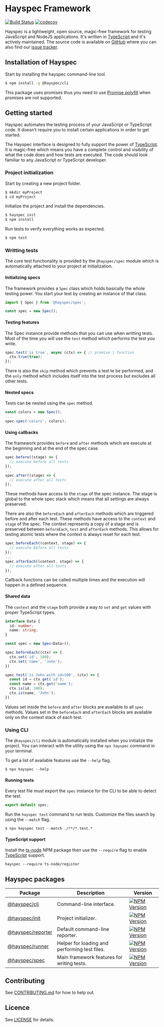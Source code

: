 # Hayspec Framework

[![Build Status](https://travis-ci.org/hayspec/framework.svg?branch=master)](https://travis-ci.org/hayspec/framework)&nbsp;[![codecov](https://codecov.io/gh/hayspec/framework/branch/master/graph/badge.svg)](https://codecov.io/gh/hayspec/framework)

Hayspec is a lightweight, open source, magic-free framework for testing JavaScript and NodeJS applications. It's written in [TypeScript](https://www.typescriptlang.org/) and it's actively maintained. The source code is available on [GitHub](https://github.com/hayspec/framework) where you can also find our [issue tracker](https://github.com/hayspec/framework/issues).

## Installation of Hayspec

Start by installing the hayspec command-line tool.

```bash
$ npm install -g @hayspec/cli
```

This package uses promises thus you need to use [Promise polyfill](https://github.com/taylorhakes/promise-polyfill) when promises are not supported.

## Getting started

Hayspec automates the testing process of your JavaScript or TypeScript code. It doesn't require you to install certain applications in order to get started.

The Hayspec interface is designed to fully support the power of [TypeScript](https://www.typescriptlang.org/). It is magic-free which means you have a complete control and visibility of what the code does and how tests are executed. The code should look familiar to any JavaScript or TypeScript developer.

### Project initialization

Start by creating a new project folder.

```bash
$ mkdir myProject
$ cd myProject
```

Initialize the project and install the dependencies.

```bash
$ hayspec init
$ npm install
```

Run tests to verify everything works as expected.

```bash
$ npm test
```

### Writting tests

The core test functionality is provided by the `@hayspec/spec` module which is automatically attached to your project at initialization.

#### Initializing specs

The framework provides a `Spec` class which holds basically the whole testing power. You start your test by creating an instance of that class.

```ts
import { Spec } from '@hayspec/spec';

const spec = new Spec();
```

#### Testing features

The Spec instance provide methods that you can use when writting tests. Most of the time you will use the `test` method which performs the test you write.

```ts
spec.test('is true', async (ctx) => { // promise | function
  ctx.true(true);
});
```

There is also the `skip` method which prevents a test te be performed, and the `only` method which includes itself into the test process but excludes all other tests.

#### Nested specs

Tests can be nested using the `spec` method.

```ts
const colors = new Spec();
...
spec.spec('colors', colors);
```

#### Using callbacks

The framework provides `before` and `after` methods which are execute at the beginning and at the end of the spec case.

```ts
spec.before((stage) => {
  // execute before all tests
});
...
spec.after((stage) => {
  // execute after all tests
});
```

These methods have access to the `stage` of the spec instance. The stage is global to the whole spec stack which means that all settings are always preserved.

There are also the `beforeEach` and `afterEach` methods which are triggered before and after each test. These methods have access to the `context` and `stage` of the spec. The context represents a copy of a stage and is preserved between `beforeEach`, `test` and `afterEach` methods. This allows for testing atomic tests where the context is always reset for each test.

```ts
spec.beforeEach((context, stage) => {
  // execute before all tests
});
...
spec.afterEach((context, stage) => {
  // execute after all tests
});
```
Callback functions can be called multiple times and the execution will happen in a defined sequence.

#### Shared data

The `context` and the `stage` both provide a way to `set` and `get` values with proper TypeScript types.

```ts
interface Data {
  id: number;
  name: string;
}

const spec = new Spec<Data>();

spec.beforeEach((ctx) => {
  ctx.set('id', 100);
  ctx.set('name', 'John');
})

spec.test('is John with id=100', (ctx) => {
  const id = ctx.get('id');
  const name = ctx.get('name');
  ctx.is(id, 100);
  ctx.is(name, 'John');
})
```

Values set inside the `before` and `after` blocks are available to all `spec` methods. Values set in the `beforeEach` and `afterEach` blocks are available only on the context stack of each test.

### Using CLI

The `@hayspec/cli` module is automatically installed when you initialize the project. You can interact with the utility using the `npx hayspec` command in your terminal. 

To get a list of available features use the `--help` flag.

```
$ npx hayspec --help
```

#### Running tests

Every test file must export the `spec` instance for the CLI to be able to detect the test.

```ts
export default spec;
```

Run the `hayspec test` command to run tests. Customize the files search by using the `--match` flag.

```
$ npx hayspec test --match ./**/*.test.*
```

#### TypeScript support

Install the [ts-node](https://www.npmjs.com/package/ts-node) NPM package then use the `--require` flag to enable [TypeScript](https://www.typescriptlang.org/) support.

```
hayspec --require ts-node/register
```

## Hayspec packages

| Package | Description | Version
|-|-|-
| [@hayspec/cli](https://github.com/hayspec/framework/tree/master/packages/hayspec-cli) | Command-line interface. | [![NPM Version](https://badge.fury.io/js/@hayspec%2Fcli.svg)](https://badge.fury.io/js/%40hayspec%2Fcli)
| [@hayspec/init](https://github.com/hayspec/framework/tree/master/packages/hayspec-init) | Project initializer. | [![NPM Version](https://badge.fury.io/js/@hayspec%2Finit.svg)](https://badge.fury.io/js/%40hayspec%2Finit)
| [@hayspec/reporter](https://github.com/hayspec/framework/tree/master/packages/hayspec-reporter) | Default command-line reporter. | [![NPM Version](https://badge.fury.io/js/@hayspec%2Freporter.svg)](https://badge.fury.io/js/%40hayspec%2Freporter)
| [@hayspec/runner](https://github.com/hayspec/framework/tree/master/packages/hayspec-runner) | Helper for loading and performing test files. | [![NPM Version](https://badge.fury.io/js/@hayspec%2Frunner.svg)](https://badge.fury.io/js/%40hayspec%2Frunner)
| [@hayspec/spec](https://github.com/hayspec/framework/tree/master/packages/hayspec-spec) | Main framework features for writing tests. | [![NPM Version](https://badge.fury.io/js/@hayspec%2Fspec.svg)](https://badge.fury.io/js/%40hayspec%2Fspec)

## Contributing

See [CONTRIBUTING.md](https://github.com/hayspec/framework/blob/master/CONTRIBUTING.md) for how to help out.

## Licence

See [LICENSE](https://github.com/hayspec/framework/blob/master/LICENCE) for details.
